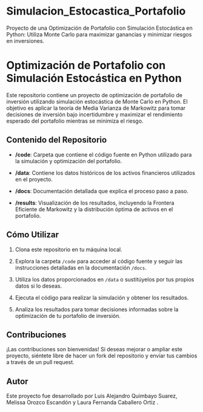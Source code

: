 # Simulacion_Estocastica_Portafolio
Proyecto de una Optimización de Portafolio con Simulación Estocástica en Python: Utiliza Monte Carlo para maximizar ganancias y minimizar riesgos en inversiones.
# Optimización de Portafolio con Simulación Estocástica en Python

Este repositorio contiene un proyecto de optimización de portafolio de inversión utilizando simulación estocástica de Monte Carlo en Python. El objetivo es aplicar la teoría de Media Varianza de Markowitz para tomar decisiones de inversión bajo incertidumbre y maximizar el rendimiento esperado del portafolio mientras se minimiza el riesgo.

## Contenido del Repositorio

- **/code**: Carpeta que contiene el código fuente en Python utilizado para la simulación y optimización del portafolio.

- **/data**: Contiene los datos históricos de los activos financieros utilizados en el proyecto.

- **/docs**: Documentación detallada que explica el proceso paso a paso.

- **/results**: Visualización de los resultados, incluyendo la Frontera Eficiente de Markowitz y la distribución óptima de activos en el portafolio.

## Cómo Utilizar

1. Clona este repositorio en tu máquina local.

2. Explora la carpeta `/code` para acceder al código fuente y seguir las instrucciones detalladas en la documentación `/docs`.

3. Utiliza los datos proporcionados en `/data` o sustitúyelos por tus propios datos si lo deseas.

4. Ejecuta el código para realizar la simulación y obtener los resultados.

5. Analiza los resultados para tomar decisiones informadas sobre la optimización de tu portafolio de inversión.

## Contribuciones

¡Las contribuciones son bienvenidas! Si deseas mejorar o ampliar este proyecto, siéntete libre de hacer un fork del repositorio y enviar tus cambios a través de un pull request.

## Autor

Este proyecto fue desarrollado por Luis Alejandro Quimbayo Suarez, Melissa Orozco Escandón y Laura Fernanda Caballero Ortiz .
